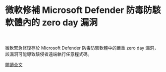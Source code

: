 # 微軟修補 Microsoft Defender 防毒防駭軟體內的 zero day 漏洞

<!--more-->
<!--21-->
<br><br/>
微軟緊急修復存於 Microsoft Defender 防毒防駭軟體中的嚴重 zero day 漏洞，該漏洞可能導致駭侵者遠端執行任意程式碼。

[閱讀全文](https://www.twcert.org.tw/tw/cp-104-4322-c3e05-1.html)
